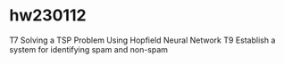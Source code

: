 # hw230112
T7 Solving a TSP Problem Using Hopfield Neural Network
T9 Establish a system for identifying spam and non-spam
